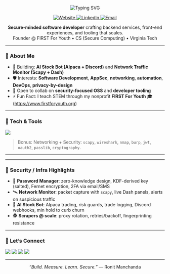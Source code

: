 <!-- Header / Hero -->
<p align="center">
  <img src="https://readme-typing-svg.demolab.com?font=Inter&weight=600&size=28&duration=2500&pause=600&center=true&vCenter=true&width=750&lines=Hi%2C+I'm+Ronit+%F0%9F%91%8B;Software+Engineer+%7C+Secure+Computing+%7C+Engineer;I+develop+secure+and+modern+software." alt="Typing SVG" />
</p>

<p align="center">
  <a href="https://ronit.manchanda.vercel.app" target="_blank">
    <img alt="Website" src="https://img.shields.io/badge/Portfolio-000000?style=for-the-badge&logo=vercel&logoColor=white">
  </a>
  <a href="https://www.linkedin.com/in/ronitmanchanda" target="_blank">
    <img alt="LinkedIn" src="https://img.shields.io/badge/LinkedIn-0A66C2?style=for-the-badge&logo=linkedin&logoColor=white">
  </a>
  <a href="mailto:ronitm@vt.edu">
    <img alt="Email" src="https://img.shields.io/badge/Email-EB4335?style=for-the-badge&logo=gmail&logoColor=white">
  </a>
</p>

<!-- Short intro -->
<p align="center">
  <b>Secure-minded software developer</b> crafting backend services, front-end experiences, and tooling that scales.<br/>
  Founder @ FIRST For Youth • CS (Secure Computing) • Virginia Tech
</p>

---

### 🧭 About Me
- 🔭 Building: **AI Stock Bot (Alpaca + Discord)** and **Network Traffic Monitor (Scapy + Dash)**
- 🛡️ Interests: **Software Development**, **AppSec**, **networking**, **automation**, **DevOps**, **privacy-by-design**
- 🤝 Open to collab on **security-focused OSS** and **developer tooling**  
- ⚡ Fun Fact: I teach STEM through my nonprofit **FIRST For Youth** 🎓 (https://www.firstforyouth.org)

---

### 🧰 Tech & Tools
<p>
  <img src="https://skillicons.dev/icons?i=python,java,js,ts,react,nextjs,nodejs,tailwind,html,css,postgres,mongodb,firebase,redis,git,linux,docker,nginx,vercel,cloudflare,fastapi,flask,express,postman,selenium,bash,arduino,tensorflow,pytorch&perline=15" />
</p>

> Bonus: Networking + Security: `scapy`, `wireshark`, `nmap`, `burp`, `jwt`, `oauth2`, `passlib`, `cryptography`.

---


<!-- Optional: Activity Graph (can be heavy) -->
<!-- <p align="center">
  <img src="https://github-readme-activity-graph.vercel.app/graph?username=YOUR_USERNAME&theme=github-dark&hide_border=true" />
</p> -->

<!-- Optional: Trophies -->
<!-- <p align="center">
  <img src="https://github-profile-trophy.vercel.app/?username=YOUR_USERNAME&theme=onestar&no-frame=true&no-bg=true&margin-w=8" />
</p> -->

---

### 🧪 Security / Infra Highlights
- 🔐 **Password Manager**: zero-knowledge design, KDF-derived key (salted), Fernet encryption, 2FA via email/SMS  
- 🛰️ **Network Monitor**: packet capture with `scapy`, live Dash panels, alerts on suspicious traffic  
- 🤖 **AI Stock Bot**: Alpaca trading, risk guards, trade logging, Discord webhooks, min hold to curb churn  
- 🕵️ **Scrapers @ scale**: proxy rotation, retries/backoff, fingerprinting resistance

---

### 🤝 Let’s Connect
<p align="left">
  <a href="https://ronitmanchanda.vercel.app"><img src="https://img.shields.io/badge/Portfolio-161B22?style=flat&logo=vercel&logoColor=white" /></a>
  <a href="https://www.linkedin.com/in/RonitManchanda"><img src="https://img.shields.io/badge/LinkedIn-161B22?style=flat&logo=linkedin&logoColor=0A66C2" /></a>
  <a href="mailto:ronitm@vt.edu"><img src="https://img.shields.io/badge/Email-161B22?style=flat&logo=gmail&logoColor=EA4335" /></a>
  <a href="https://github.com/ronitmanchanda"><img src="https://img.shields.io/badge/GitHub-161B22?style=flat&logo=github&logoColor=white" /></a>
</p>

---

<p align="center">
  <i>“Build. Measure. Learn. Secure.”</i> — Ronit Manchanda
</p>
